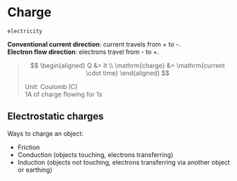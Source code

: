 # Charge

`electricity`

**Conventional current direction**: current travels from + to -. \
**Electron flow direction**: electrons travel from - to +.

> $$
\begin{aligned}
  Q &= It \\
  \mathrm{charge} &= \mathrm{current \cdot time}
\end{aligned}
> $$
>
> Unit: Coulomb (C) \
> 1A of charge flowing for 1s

## Electrostatic charges

<p></p>
Ways to charge an object:

- Friction
- Conduction (objects touching, electrons transferring)
- Induction (objects not touching, electrons transferring via another object or earthing)
